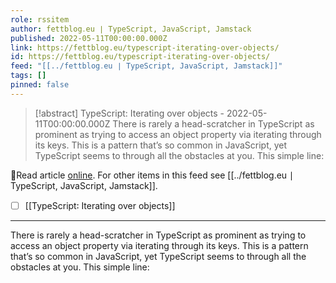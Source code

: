 ```yaml
---
role: rssitem
author: fettblog․eu ∣ TypeScript, JavaScript, Jamstack
published: 2022-05-11T00:00:00.000Z
link: https://fettblog.eu/typescript-iterating-over-objects/
id: https://fettblog.eu/typescript-iterating-over-objects/
feed: "[[../fettblog․eu ∣ TypeScript, JavaScript, Jamstack]]"
tags: []
pinned: false
---
```

> [!abstract] TypeScript: Iterating over objects - 2022-05-11T00:00:00.000Z
> There is rarely a head-scratcher in TypeScript as prominent as trying to access an object property via iterating through its keys. This is a pattern that’s so common in JavaScript, yet TypeScript seems to through all the obstacles at you. This simple line:

🔗Read article [online](https://fettblog.eu/typescript-iterating-over-objects/). For other items in this feed see [[../fettblog․eu ∣ TypeScript, JavaScript, Jamstack]].

- [ ] [[TypeScript꞉ Iterating over objects]]
- - -
There is rarely a head-scratcher in TypeScript as prominent as trying to access an object property via iterating through its keys. This is a pattern that’s so common in JavaScript, yet TypeScript seems to through all the obstacles at you. This simple line: